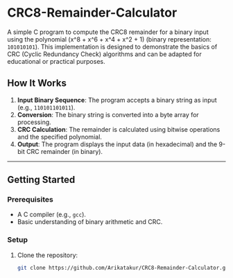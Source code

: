 # CRC8-Remainder-Calculator

A simple C program to compute the CRC8 remainder for a binary input using the polynomial \(x^8 + x^6 + x^4 + x^2 + 1\) (binary representation: `101010101`). This implementation is designed to demonstrate the basics of CRC (Cyclic Redundancy Check) algorithms and can be adapted for educational or practical purposes.

## How It Works
1. **Input Binary Sequence**: The program accepts a binary string as input (e.g., `110101101011`).
2. **Conversion**: The binary string is converted into a byte array for processing.
3. **CRC Calculation**: The remainder is calculated using bitwise operations and the specified polynomial.
4. **Output**: The program displays the input data (in hexadecimal) and the 9-bit CRC remainder (in binary).

---

## Getting Started

### Prerequisites
- A C compiler (e.g., `gcc`).
- Basic understanding of binary arithmetic and CRC.

### Setup
1. Clone the repository:
   ```bash
   git clone https://github.com/Arikatakur/CRC8-Remainder-Calculator.git
